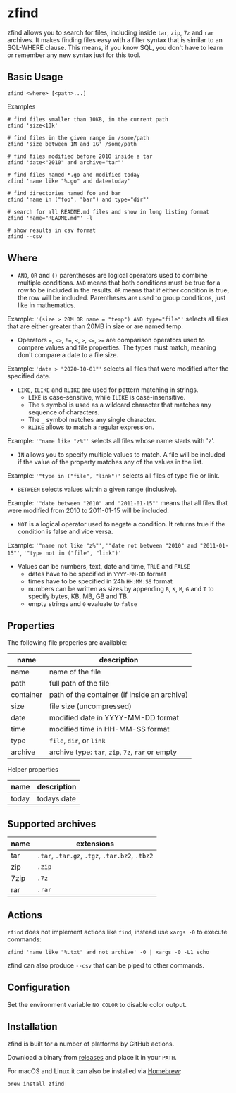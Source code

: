 
# zfind

zfind allows you to search for files, including inside `tar`, `zip`, `7z` and `rar` archives. It makes finding files easy with a filter syntax that is similar to an SQL-WHERE clause. This means, if you know SQL, you don't have to learn or remember any new syntax just for this tool.

## Basic Usage

```
zfind <where> [<path>...]
```

Examples

```
# find files smaller than 10KB, in the current path
zfind 'size<10k'

# find files in the given range in /some/path
zfind 'size between 1M and 1G' /some/path

# find files modified before 2010 inside a tar
zfind 'date<"2010" and archive="tar"'

# find files named *.go and modified today
zfind 'name like "%.go" and date=today'

# find directories named foo and bar
zfind 'name in ("foo", "bar") and type="dir"'

# search for all README.md files and show in long listing format
zfind 'name="README.md"' -l

# show results in csv format
zfind --csv
```

## Where

- `AND`, `OR` and `()` parentheses are logical operators used to combine multiple conditions. `AND` means that both conditions must be true for a row to be included in the results. `OR` means that if either condition is true, the row will be included. Parentheses are used to group conditions, just like in mathematics.

Example: `'(size > 20M OR name = "temp") AND type="file"'` selects all files that are either greater than 20MB in size or are named temp.

- Operators `=`, `<>`, `!=`, `<`, `>`, `<=`, `>=` are comparison operators used to compare values and file properties. The types must match, meaning don't compare a date to a file size.

Example: `'date > "2020-10-01"'` selects all files that were modified after the specified date.

- `LIKE`, `ILIKE` and `RLIKE` are used for pattern matching in strings.
  - `LIKE` is case-sensitive, while `ILIKE` is case-insensitive.
  - The `%` symbol is used as a wildcard character that matches any sequence of characters.
  - The `_` symbol matches any single character.
  - `RLIKE` allows to match a regular expression.

Example: `'"name like "z%"'` selects all files whose name starts with 'z'.

- `IN` allows you to specify multiple values to match. A file will be included if the value of the property matches any of the values in the list.

Example: `'"type in ("file", "link")'` selects all files of type file or link.

- `BETWEEN` selects values within a given range (inclusive).

Example: `'"date between "2010" and "2011-01-15"'` means that all files that were modified from 2010 to 2011-01-15 will be included.

- `NOT` is a logical operator used to negate a condition. It returns true if the condition is false and vice versa.

Example: `'"name not like "z%"'`, `'"date not between "2010" and "2011-01-15"'`, `'"type not in ("file", "link")'`

- Values can be numbers, text, date and time, `TRUE` and `FALSE`
  - dates have to be specified in `YYYY-MM-DD` format
  - times have to be specified in 24h `HH:MM:SS` format
  - numbers can be written as sizes by appending `B`, `K`, `M`, `G` and `T` to specify bytes, KB, MB, GB and TB.
  - empty strings and `0` evaluate to `false`


## Properties

The following file properies are available:

| name        | description                                                    |
|-------------|----------------------------------------------------------------|
| name        | name of the file                                               |
| path        | full path of the file                                          |
| container   | path of the container (if inside an archive)                   |
| size        | file size (uncompressed)                                       |
| date        | modified date in YYYY-MM-DD format                             |
| time        | modified time in HH-MM-SS format                               |
| type        | `file`, `dir`, or `link`                                       |
| archive     | archive type: `tar`, `zip`, `7z`, `rar` or empty               |

Helper properties

| name        | description                                                    |
|-------------|----------------------------------------------------------------|
| today       | todays date                                                    |


## Supported archives

| name        | extensions                                                     |
|-------------|----------------------------------------------------------------|
| tar         | `.tar`, `.tar.gz`, `.tgz`, `.tar.bz2`, `.tbz2`                 |
| zip         | `.zip`                                                         |
| 7zip        | `.7z`                                                          |
| rar         | `.rar`                                                         |


## Actions

`zfind` does not implement actions like `find`, instead use `xargs -0` to execute commands:

```
zfind 'name like "%.txt" and not archive' -0 | xargs -0 -L1 echo
```

zfind can also produce `--csv` that can be piped to other commands.


## Configuration

Set the environment variable `NO_COLOR` to disable color output.


## Installation

zfind is built for a number of platforms by GitHub actions.

Download a binary from [releases](https://github.com/laktak/zfind/releases) and place it in your `PATH`.

For macOS and Linux it can also be installed via [Homebrew](https://formulae.brew.sh/formula/zfind):

```
brew install zfind
```
